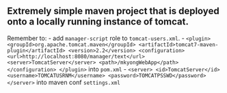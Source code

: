 ## Extremely simple maven project that is deployed onto a locally running instance of tomcat.

Remember to:
	- add `manager-script` role to `tomcat-users.xml`.
	- `<plugin>
		<groupId>org.apache.tomcat.maven</groupId>
		<artifactId>tomcat7-maven-plugin</artifactId>
		<version>2.2</version>
		<configuration>
		<url>http://localhost:8080/manager/text</url>
		<server>TomcatServer</server>
		<path>/mkyongWebApp</path>
		</configuration>
	  </plugin>` into `pom.xml`
	- `<server>
			<id>TomcatServer</id>
			<username>TOMCATUSRNM</username>
			<password>TOMCATPSSWD</password>
	   </server>` into maven conf `settings.xml`
